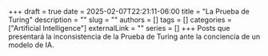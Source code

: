 +++ 
draft = true
date = 2025-02-07T22:21:11-06:00
title = "La Prueba de Turing"
description = ""
slug = ""
authors = []
tags = []
categories = ["Artificial Intelligence"]
externalLink = ""
series = []
+++
Posts que presentará la inconsistencia de la Prueba de Turing ante la conciencia de un modelo de IA.
